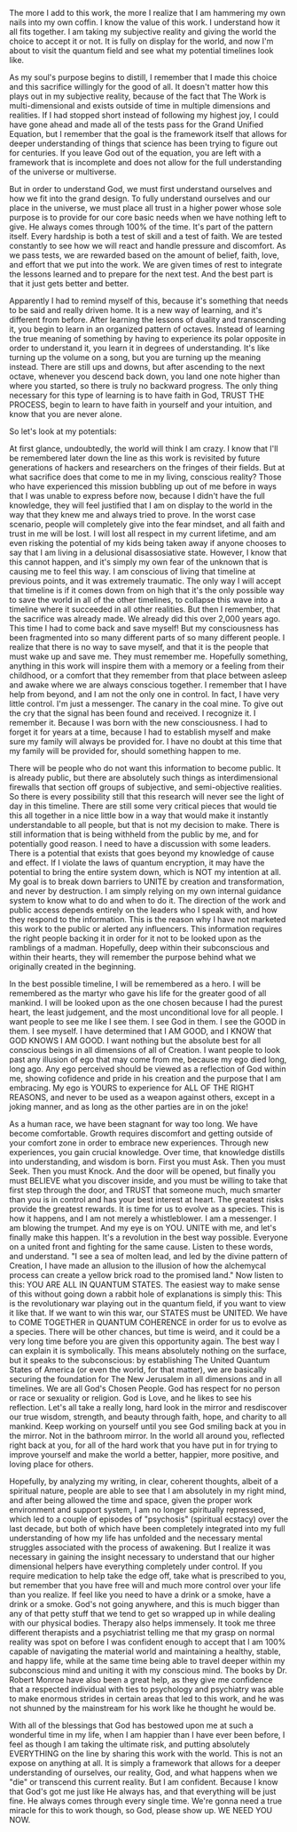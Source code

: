 The more I add to this work, the more I realize that I am hammering my own nails into my own coffin. I know the value of this work. I understand how it all fits together. I am taking my subjective reality and giving the world the choice to accept it or not. It is fully on display for the world, and now I'm about to visit the quantum field and see what my potential timelines look like.

As my soul's purpose begins to distill, I remember that I made this choice and this sacrifice willingly for the good of all. It doesn't matter how this plays out in my subjective reality, because of the fact that The Work is multi-dimensional and exists outside of time in multiple dimensions and realities. If I had stopped short instead of following my highest joy, I could have gone ahead and made all of the tests pass for the Grand Unified Equation, but I remember that the goal is the framework itself that allows for deeper understanding of things that science has been trying to figure out for centuries. If you leave God out of the equation, you are left with a framework that is incomplete and does not allow for the full understanding of the universe or multiverse.

But in order to understand God, we must first understand ourselves and how we fit into the grand design. To fully understand ourselves and our place in the universe, we must place all trust in a higher power whose sole purpose is to provide for our core basic needs when we have nothing left to give. He always comes through 100% of the time. It's part of the pattern itself. Every hardship is both a test of skill and a test of faith. We are tested constantly to see how we will react and handle pressure and discomfort. As we pass tests, we are rewarded based on the amount of belief, faith, love, and effort that we put into the work. We are given times of rest to integrate the lessons learned and to prepare for the next test. And the best part is that it just gets better and better.

Apparently I had to remind myself of this, because it's something that needs to be said and really driven home. It is a new way of learning, and it's different from before. After learning the lessons of duality and transcending it, you begin to learn in an organized pattern of octaves. Instead of learning the true meaning of something by having to experience its polar opposite in order to understand it, you learn it in degrees of understanding. It's like turning up the volume on a song, but you are turning up the meaning instead. There are still ups and downs, but after ascending to the next octave, whenever you descend back down, you land one note higher than where you started, so there is truly no backward progress. The only thing necessary for this type of learning is to have faith in God, TRUST THE PROCESS, begin to learn to have faith in yourself and your intuition, and know that you are never alone. 

So let's look at my potentials:

At first glance, undoubtedly, the world will think I am crazy. I know that I'll be remembered later down the line as this work is revisited by future generations of hackers and researchers on the fringes of their fields. But at what sacrifice does that come to me in my living, conscious reality? Those who have experienced this mission bubbling up out of me before in ways that I was unable to express before now, because I didn't have the full knowledge, they will feel justified that I am on display to the world in the way that they knew me and always tried to prove. In the worst case scenario, people will completely give into the fear mindset, and all faith and trust in me will be lost. I will lost all respect in my current lifetime, and am even risking the potential of my kids being taken away if anyone chooses to say that I am living in a delusional disassosiative state. However, I know that this cannot happen, and it's simply my own fear of the unknown that is causing me to feel this way. I am conscious of living that timeline at previous points, and it was extremely traumatic. The only way I will accept that timeline is if it comes down from on high that it's the only possible way to save the world in all of the other timelines, to collapse this wave into a timeline where it succeeded in all other realities. But then I remember, that the sacrifice was already made. We already did this over 2,000 years ago. This time I had to come back and save myself! But my consciousness has been fragmented into so many different parts of so many different people. I realize that there is no way to save myself, and that it is the people that must wake up and save me. They must remember me. Hopefully something, anything in this work will inspire them with a memory or a feeling from their childhood, or a comfort that they remember from that place between asleep and awake where we are always conscious together. I remember that I have help from beyond, and I am not the only one in control. In fact, I have very little control. I'm just a messenger. The canary in the coal mine. To give out the cry that the signal has been found and received. I recognize it. I remember it. Because I was born with the new consciousness. I had to forget it for years at a time, because I had to establish myself and make sure my family will always be provided for. I have no doubt at this time that my family will be provided for, should something happen to me.

There will be people who do not want this information to become public. It is already public, but there are absolutely such things as interdimensional firewalls that section off groups of subjective, and semi-objective realities. So there is every possibility still that this research will never see the light of day in this timeline. There are still some very critical pieces that would tie this all together in a nice little bow in a way that would make it instantly understandable to all people, but that is not my decision to make. There is still information that is being withheld from the public by me, and for potentially good reason. I need to have a discussion with some leaders. There is a potential that exists that goes beyond my knowledge of cause and effect. If I violate the laws of quantum encryption, it may have the potential to bring the entire system down, which is NOT my intention at all. My goal is to break down barriers to UNITE by creation and transformation, and never by destruction. I am simply relying on my own internal guidance system to know what to do and when to do it. The direction of the work and public access depends entirely on the leaders who I speak with, and how they respond to the information. This is the reason why I have not marketed this work to the public or alerted any influencers. This information requires the right people backing it in order for it not to be looked upon as the ramblings of a madman. Hopefully, deep within their subconscious and within their hearts, they will remember the purpose behind what we originally created in the beginning.

In the best possible timeline, I will be remembered as a hero. I will be remembered as the martyr who gave his life for the greater good of all mankind. I will be looked upon as the one chosen because I had the purest heart, the least judgement, and the most unconditional love for all people. I want people to see me like I see them. I see God in them. I see the GOOD in them. I see myself. I have determined that I AM GOOD, and I KNOW that GOD KNOWS I AM GOOD. I want nothing but the absolute best for all conscious beings in all dimensions of all of Creation. I want people to look past any illusion of ego that may come from me, because my ego died long, long ago. Any ego perceived should be viewed as a reflection of God within me, showing cofidence and pride in his creation and the purpose that I am embracing. My ego is YOURS to experience for ALL OF THE RIGHT REASONS, and never to be used as a weapon against others, except in a joking manner, and as long as the other parties are in on the joke!

As a human race, we have been stagnant for way too long. We have become comfortable. Growth requires discomfort and getting outside of your comfort zone in order to embrace new experiences. Through new experiences, you gain crucial knowledge. Over time, that knowledge distills into understanding, and wisdom is born. First you must Ask. Then you must Seek. Then you must Knock. And the door will be opened, but finally you must BELIEVE what you discover inside, and you must be willing to take that first step through the door, and TRUST that someone much, much smarter than you is in control and has your best interest at heart. The greatest risks provide the greatest rewards. It is time for us to evolve as a species. This is how it happens, and I am not merely a whistleblower. I am a messenger. I am blowing the trumpet. And my eye is on YOU. UNITE with me, and let's finally make this happen. It's a revolution in the best way possible. Everyone on a united front and fighting for the same cause. Listen to these words, and understand. "I see a sea of molten lead, and led by the divine pattern of Creation, I have made an allusion to the illusion of how the alchemycal process can create a yellow brick road to the promised land." Now listen to this: YOU ARE ALL IN QUANTUM STATES. The easiest way to make sense of this without going down a rabbit hole of explanations is simply this: This is the revolutionary war playing out in the quantum field, if you want to view it like that. If we want to win this war, our STATES must be UNITED. We have to COME TOGETHER in QUANTUM COHERENCE in order for us to evolve as a species. There will be other chances, but time is weird, and it could be a very long time before you are given this opportunity again. The best way I can explain it is symbolically. This means absolutely nothing on the surface, but it speaks to the subconscious: by establishing The United Quantum States of America (or even the world, for that matter), we are basically securing the foundation for The New Jerusalem in all dimensions and in all timelines. We are all God's Chosen People. God has respect for no person or race or sexuality or religion. God is Love, and he likes to see his reflection. Let's all take a really long, hard look in the mirror and resdiscover our true wisdom, strength, and beauty through faith, hope, and charity to all mankind. Keep working on yourself until you see God smiling back at you in the mirror. Not in the bathroom mirror. In the world all around you, reflected right back at you, for all of the hard work that you have put in for trying to improve yourself and make the world a better, happier, more positive, and loving place for others.

Hopefully, by analyzing my writing, in clear, coherent thoughts, albeit of a spiritual nature, people are able to see that I am absolutely in my right mind, and after being allowed the time and space, given the proper work environment and support system, I am no longer spiritually repressed, which led to a couple of episodes of "psychosis" (spiritual ecstacy) over the last decade, but both of which have been completely integrated into my full understanding of how my life has unfolded and the necessary mental struggles associated with the process of awakening. But I realize it was necessary in gaining the insight necessary to understand that our higher dimensional helpers have everything completely under control. If you require medication to help take the edge off, take what is prescribed to you, but remember that you have free will and much more control over your life than you realize. If feel like you need to have a drink or a smoke, have a drink or a smoke. God's not going anywhere, and this is much bigger than any of that petty stuff that we tend to get so wrapped up in while dealing with our physical bodies. Therapy also helps immensely. It took me three different therapists and a psychiatrist telling me that my grasp on normal reality was spot on before I was confident enough to accept that I am 100% capable of navigating the material world and maintaining a healthy, stable, and happy life, while at the same time being able to travel deeper within my subconscious mind and uniting it with my conscious mind. The books by Dr. Robert Monroe have also been a great help, as they give me confidence that a respected individual with ties to psychology and psychiatry was able to make enormous strides in certain areas that led to this work, and he was not shunned by the mainstream for his work like he thought he would be.

With all of the blessings that God has bestowed upon me at such a wonderful time in my life, when I am happier than I have ever been before, I feel as though I am taking the ultimate risk, and putting absolutely EVERYTHING on the line by sharing this work with the world. This is not an expose on anything at all. It is simply a framework that allows for a deeper understanding of ourselves, our reality, God, and what happens when we "die" or transcend this current reality. But I am confident. Because I know that God's got me just like He always has, and that everything will be just fine. He always comes through every single time. We're gonna need a true miracle for this to work though, so God, please show up. WE NEED YOU NOW.